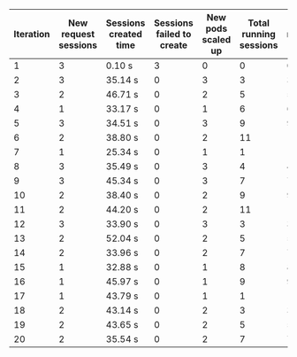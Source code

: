 | Iteration | New request sessions | Sessions created time | Sessions failed to create | New pods scaled up | Total running sessions | Total running pods | Max sessions per pod | Gaps | Sessions closed |
| --------- | -------------------- | --------------------- | ------------------------- | ------------------ | ---------------------- | ------------------ | -------------------- | ---- | --------------- |
| 1         | 3                    | 0.10 s                | 3                         | 0                  | 0                      | 0                  | 1                    | 0    | 0               |
| 2         | 3                    | 35.14 s               | 0                         | 3                  | 3                      | 3                  | 1                    | 0    | 0               |
| 3         | 2                    | 46.71 s               | 0                         | 2                  | 5                      | 5                  | 1                    | 0    | 0               |
| 4         | 1                    | 33.17 s               | 0                         | 1                  | 6                      | 6                  | 1                    | 0    | 0               |
| 5         | 3                    | 34.51 s               | 0                         | 3                  | 9                      | 9                  | 1                    | 0    | 0               |
| 6         | 2                    | 38.80 s               | 0                         | 2                  | 11                     | 11                 | 1                    | 0    | 11              |
| 7         | 1                    | 25.34 s               | 0                         | 1                  | 1                      | 1                  | 1                    | 0    | 0               |
| 8         | 3                    | 35.49 s               | 0                         | 3                  | 4                      | 4                  | 1                    | 0    | 0               |
| 9         | 3                    | 45.34 s               | 0                         | 3                  | 7                      | 7                  | 1                    | 0    | 0               |
| 10        | 2                    | 38.40 s               | 0                         | 2                  | 9                      | 9                  | 1                    | 0    | 0               |
| 11        | 2                    | 44.20 s               | 0                         | 2                  | 11                     | 11                 | 1                    | 0    | 11              |
| 12        | 3                    | 33.90 s               | 0                         | 3                  | 3                      | 3                  | 1                    | 0    | 0               |
| 13        | 2                    | 52.04 s               | 0                         | 2                  | 5                      | 5                  | 1                    | 0    | 0               |
| 14        | 2                    | 33.96 s               | 0                         | 2                  | 7                      | 7                  | 1                    | 0    | 0               |
| 15        | 1                    | 32.88 s               | 0                         | 1                  | 8                      | 8                  | 1                    | 0    | 0               |
| 16        | 1                    | 45.97 s               | 0                         | 1                  | 9                      | 9                  | 1                    | 0    | 9               |
| 17        | 1                    | 43.79 s               | 0                         | 1                  | 1                      | 1                  | 1                    | 0    | 0               |
| 18        | 2                    | 43.14 s               | 0                         | 2                  | 3                      | 3                  | 1                    | 0    | 0               |
| 19        | 2                    | 43.65 s               | 0                         | 2                  | 5                      | 5                  | 1                    | 0    | 0               |
| 20        | 2                    | 35.54 s               | 0                         | 2                  | 7                      | 7                  | 1                    | 0    | 0               |